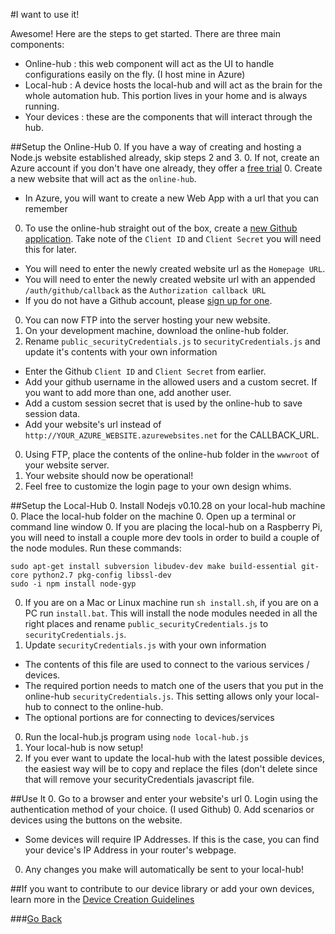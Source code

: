 #I want to use it!

Awesome! Here are the steps to get started.
There are three main components:
* Online-hub : this web component will act as the UI to handle configurations easily on the fly. (I host mine in Azure)
* Local-hub : A device hosts the local-hub and will act as the brain for the whole automation hub. This portion lives in your home and is always running.
* Your devices : these are the components that will interact through the hub.

##Setup the Online-Hub
0. If you have a way of creating and hosting a Node.js website established already, skip steps 2 and 3.
0. If not, create an Azure account if you don't have one already, they offer a [free trial](http://azure.microsoft.com/en-us/pricing/free-trial/)
0. Create a new website that will act as the `online-hub`.
  * In Azure, you will want to create a new Web App with a url that you can remember
0. To use the online-hub straight out of the box, create a [new Github application](https://github.com/settings/applications/new). Take note of the `Client ID` and `Client Secret` you will need this for later.
  * You will need to enter the newly created website url as the `Homepage URL`.
  * You will need to enter the newly created website url with an appended `/auth/github/callback` as the `Authorization callback URL`
  * If you do not have a Github account, please [sign up for one](https://github.com/join).
0. You can now FTP into the server hosting your new website.
0. On your development machine, download the online-hub folder.
0. Rename `public_securityCredentials.js` to `securityCredentials.js` and update it's contents with your own information
  * Enter the Github `Client ID` and `Client Secret` from earlier.
  * Add your github username in the allowed users and a custom secret. If you want to add more than one, add another user.
  * Add a custom session secret that is used by the online-hub to save session data.
  * Add your website's url instead of `http://YOUR_AZURE_WEBSITE.azurewebsites.net` for the CALLBACK_URL.
0. Using FTP, place the contents of the online-hub folder in the `wwwroot` of your website server.
0. Your website should now be operational!
0. Feel free to customize the login page to your own design whims.

##Setup the Local-Hub
0. Install Nodejs v0.10.28 on your local-hub machine
0. Place the local-hub folder on the machine
0. Open up a terminal or command line window
0. If you are placing the local-hub on a Raspberry Pi, you will need to install a couple more dev tools in order to build a couple of the node modules. Run these commands:
  ```
  sudo apt-get install subversion libudev-dev make build-essential git-core python2.7 pkg-config libssl-dev
  sudo -i npm install node-gyp
  ```
0. If you are on a Mac or Linux machine run `sh install.sh`, if you are on a PC run `install.bat`. This will install the node modules needed in all the right places and rename `public_securityCredentials.js` to `securityCredentials.js`.
0. Update `securityCredentials.js` with your own information
  * The contents of this file are used to connect to the various services / devices.
  * The required portion needs to match one of the users that you put in the online-hub `securityCredentials.js`. This setting allows only your local-hub to connect to the online-hub.
  * The optional portions are for connecting to devices/services
0. Run the local-hub.js program using `node local-hub.js`
0. Your local-hub is now setup!
0. If you ever want to update the local-hub with the latest possible devices, the easiest way will be to copy and replace the files (don't delete since that will remove your securityCredentials javascript file.

##Use It
0. Go to a browser and enter your website's url
0. Login using the authentication method of your choice. (I used Github)
0. Add scenarios or devices using the buttons on the website.
  * Some devices will require IP Addresses. If this is the case, you can find your device's IP Address in your router's webpage.
0. Any changes you make will automatically be sent to your local-hub!

##If you want to contribute to our device library or add your own devices, learn more in the [Device Creation Guidelines](DeviceCreationGuidelines.md)

###[Go Back](README.md)